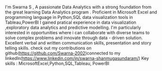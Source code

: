 I'm Swarna S , A passionate Data Analytics with a strong foundation from the great learning Data Analytics program .
Proficient in Microsoft Excel and programming language in Python,SQL data visualization tools in Tableau,PowerBI
I gained pratical experience in data visualization ,exploratory data analytics and predictive modelling.
I'm particularly interested in opportunities where i can collaborate with diverse teams to solve complex problems and innovate through data - driven solution.
Excellent verbal and written communication skills, presentation and story telling skills.
check out my contributions on github(https://github.com/Swarna-2002)connected to my linkedln(https://www.linkedin.com/in/swarna-shanmugasundaram/)
Key skills : MicrosoftExcel,Python,SQL,Tableau, PowerBI

